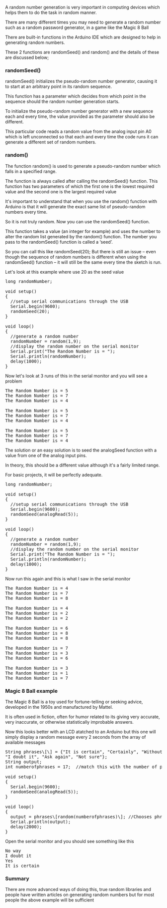 A random number generation is very important in computing devices which helps them to do the task in random manner. 

There are many different times you may need to generate a random number such as a random password generator, in a game like the Magic 8 Ball 

There are built-in functions in the Arduino IDE which are designed to help in generating random numbers. 

These 2 functions are randomSeed() and random() and the details of these are discussed below;

### randomSeed()

randomSeed() initializes the pseudo-random number generator, causing it to start at an arbitrary point in its random sequence. 

This function has a parameter which decides from which point in the sequence should the random number generation starts. 

To initialize the pseudo-random number generator with a new sequence each and every time, the value provided as the parameter should also be different. 

This particular code reads a random value from the analog input pin A0 which is left unconnected so that each and every time the code runs it can generate a different set of random numbers.

### random()

The function random() is used to generate a pseudo-random number which falls in a specified range. 

The function is always called after calling the randomSeed() function. This function has two parameters of which the first one is the lowest required value and the second one is the largest required value   

It's important to understand that when you use the random() function with Arduino is that it will generate the exact same list of pseudo-random numbers every time. 

So it is not truly random. Now you can use the randomSeed() function. 

This function takes a value (an integer for example) and uses the number to alter the random list generated by the random() function. The number you pass to the randomSeed() function is called a ‘seed’. 

So you can call this like randomSeed(20); But there is still an issue – even though the sequence of random numbers is different when using the randomSeed() function – it will still be the same every time the sketch is run. 

Let's look at this example where use 20 as the seed value  

<pre>
long randomNumber;

void setup()
{
  //setup serial communications through the USB
  Serial.begin(9600);
  randomSeed(20);       
}

void loop() 
{
  //generate a random number
  randomNumber = random(1,9);
  //display the random number on the serial monitor
  Serial.print("The Random Number is = ");
  Serial.println(randomNumber);
  delay(1000);
}
</pre>

Now let's look at 3 runs of this in the serial monitor and you will see a problem

<pre>
The Random Number is = 5
The Random Number is = 7
The Random Number is = 4

The Random Number is = 5
The Random Number is = 7
The Random Number is = 4

The Random Number is = 5
The Random Number is = 7
The Random Number is = 4
</pre>

The solution or an easy solution is to seed the analogSeed function with a value from one of the analog input pins. 

In theory, this should be a different value although it's a fairly limited range.

For basic projects, it will be perfectly adequate.  

<pre>
long randomNumber;

void setup()
{
  //setup serial communications through the USB
  Serial.begin(9600);
  randomSeed(analogRead(5));       
}

void loop() 
{
  //generate a random number
  randomNumber = random(1,9);
  //display the random number on the serial monitor
  Serial.print("The Random Number is = ");
  Serial.println(randomNumber);
  delay(1000);
}
</pre>

Now run this again and this is what I saw in the serial monitor

<pre>
The Random Number is = 4
The Random Number is = 7
The Random Number is = 8

The Random Number is = 4
The Random Number is = 2
The Random Number is = 2

The Random Number is = 6
The Random Number is = 8
The Random Number is = 8

The Random Number is = 7
The Random Number is = 3
The Random Number is = 6

The Random Number is = 3
The Random Number is = 1
The Random Number is = 7
</pre>

### Magic 8 Ball example

The Magic 8 Ball is a toy used for fortune-telling or seeking advice, developed in the 1950s and manufactured by Mattel. 

It is often used in fiction, often for humor related to its giving very accurate, very inaccurate, or otherwise statistically improbable answers. 

Now this looks better with an LCD atatched to an Arduino but this one will simply display a random message every 2 seconds from the array of available messages

<pre>
String phrases\[\] = {"It is certain", "Certainly", "Without a doubt", "You may rely on it", "As I see it, yes", "Most likely", "Outlook good", "Yes", "My reply is no", "Very doubtful", "No", "No chance", "No way", "Cannot predictt",
"I doubt it", "Ask again", "Not sure"};
String output;
int numberofphrases = 17;  //match this with the number of phrases
 
void setup() 
{
  Serial.begin(9600);
  randomSeed(analogRead(5)); 
}
 
void loop() 
{
  output = phrases\[random(numberofphrases)\]; //Chooses phrase
  Serial.println(output);
  delay(2000);
}
</pre>

Open the serial monitor and you should see something like this

<pre>
No way
I doubt it
Yes
It is certain
</pre>

### Summary

There are more advanced ways of doing this, true random libraries and people have written articles on generating random numbers but for most people the above example will be sufficient
